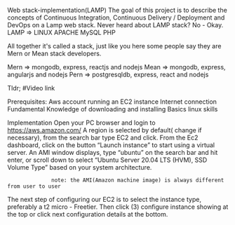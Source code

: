 Web stack-implementation(LAMP)
 The goal of this project is to describe the concepts of Continuous Integration, Continuous Delivery / Deployment and DevOps on a Lamp web stack.
     Never heard about LAMP stack? No - Okay.
LAMP => LINUX
                 APACHE
                 MySQL
                 PHP
 
All together it's called a stack, just like you here some people say they are Mern  or Mean stack developers.

Mern => mongodb, express, reactjs and nodejs
Mean => mongodb, express, angularjs and nodejs
Pern => postgresqldb, express, react and nodejs
 
Tldr;
#Video link


Prerequisites:
Aws account running an EC2 instance
Internet connection
Fundamental Knowledge of downloading and installing
Basics linux skills




Implementation
Open your PC browser and login to  https://aws.amazon.com/
A region is selected by default( change if necessary), from the search bar type EC2 and click.
From the Ec2 dashboard, click on the button “Launch instance” to start using a virtual server.
An AMI window displays, type “ubuntu” on the search bar and hit enter, or scroll down to select “Ubuntu Server 20.04 LTS (HVM), SSD Volume Type” based on your system architecture.
 
                  note: the AMI(Amazon machine image) is always different from user to user
 
 
The next step of configuring our EC2 is to select the instance type, preferably a t2 micro - Freetier. Then click (3) configure instance showing at the top or click next configuration details at the bottom.
